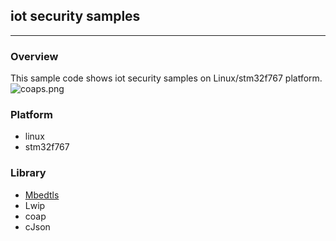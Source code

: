 ## iot security samples
************************

### Overview
This sample code shows iot security samples on Linux/stm32f767 platform.
![coaps.png](https://bitbucket.org/repo/9ppMAA6/images/2269939246-coaps.png)    

### Platform
- linux
- stm32f767

### Library
- [Mbedtls](https://github.com/ARMmbed/mbedtls)
- Lwip
- coap
- cJson
